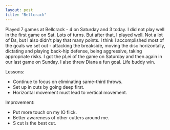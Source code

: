 ```yaml
---
layout: post
title: "Bellcrack"
---
```


Played 7 games at Bellcrack - 4 on Saturday and 3 today. I did not play well in the first game on Sat. Lots of turns. But after that, I played well. Not a lot of Ds, but I also didn't play that many points. I think I accomplished most of the goals we set out - attacking the breakside, moving the disc horizontally, dictating and playing back-hip defense, being aggressive, taking appropriate risks. I got the pLei of the game on Saturday and then again in our last game on Sunday. I also threw Diana a fun goal. Life buddy win.

Lessons:

- Continue to focus on eliminating same-third throws.
- Set up in cuts by going deep first.
- Horizontal movement must lead to vertical movement.

Improvement:

- Put more touch on my IO flick.
- Better awareness of other cutters around me.
- S cut is the best cut.
